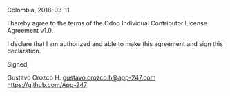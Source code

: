 Colombia, 2018-03-11

I hereby agree to the terms of the Odoo Individual Contributor License
Agreement v1.0.

I declare that I am authorized and able to make this agreement and sign this
declaration.

Signed,

Gustavo Orozco H. gustavo.orozco.h@app-247.com https://github.com/App-247